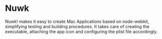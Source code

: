 Nuwk
====

Nuwk! makes it easy to create Mac Applications based on node-webkit, simplifying testing and building procedures. It takes care of creating the executable, attaching the app icon and configuring the plist file accordingly.
